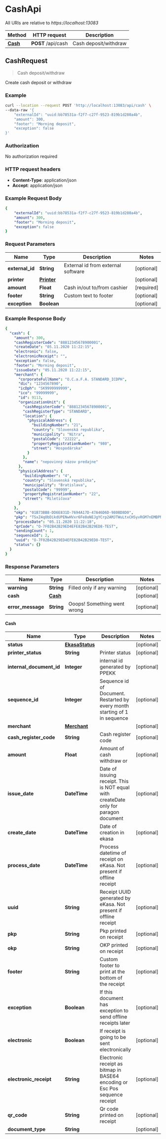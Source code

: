 # CashApi

All URIs are relative to *https://localhost:13083*

Method | HTTP request | Description
------------- | ------------- | -------------
[**Cash**](CashApi.md#CashRequest) | **POST** /api/cash | Cash deposit/withdraw

## CashRequest
> Cash deposit/withdraw

Create cash deposit or withdraw

### Example
```bash
curl --location --request POST 'http://localhost:13083/api/cash' \
--data-raw '{
    "externalId": "uuid:bb78531a-f2f7-c27f-9523-819b1d280a4b",
    "amount": 300,
    "footer": "Morning deposit",
    "exception": false
}'
```

### Authorization

No authorization required

### HTTP request headers

- **Content-Type**: application/json
- **Accept**: application/json

### Example Request Body

```yaml
{
    "externalId": "uuid:bb78531a-f2f7-c27f-9523-819b1d280a4b",
    "amount": 300,
    "footer": "Morning deposit",
    "exception": false
}
```

### Request Parameters

Name | Type | Description | Notes
------------ | ------------- | ------------- | -------------
**external_id** | **String** | External id from external software | [optional] 
**printer** | [**Printer**](Printer.md) |  | [optional] 
**amount** | **Float** | Cash in/out to/from cashier | [required] 
**footer** | **String** | Custom text to footer | [optional] 
**exception** | **Boolean** |  | [optional] 

### Example Response Body

```yaml
{
  "cash": {
    "amount": 300,
    "cashRegisterCode": "88812345678900001",
    "createDate": "05.11.2020 11:22:15",
    "electronic": false,
    "electronicReceipt": "",
    "exception": false,
    "footer": "Morning deposit",
    "issueDate": "05.11.2020 11:22:15",
    "merchant": {
      "corporateFullName": "O.C.a.F.A. STANDARD_ICDPH",
      "dic": "1234567890",
      "icDph": "SK9999999999",
      "ico": "99999999",
      "id": 9113,
      "organizationUnit": {
        "cashRegisterCode": "88812345678900001",
        "cashRegisterType": "STANDARD",
        "location": {
          "physicalAddress": {
            "buildingNumber": "21",
            "country": "Slovenská republika",
            "municipality": "Nitra",
            "postalCode": "22222",
            "propertyRegistrationNumber": "980",
            "street": "Hospodárska"
          }
        },
        "name": "nepovinný názov predajne"
      },
      "physicalAddress": {
        "buildingNumber": "4",
        "country": "Slovenská republika",
        "municipality": "Bratislava",
        "postalCode": "99999",
        "propertyRegistrationNumber": "22",
        "street": "Miletičova"
      }
    },
    "okp": "01B73BB8-DD6E831D-7694A17D-47A46D6D-980BD8D0",
    "pkp": "TSxZ4qObDikdUPENwHVxr6Fe8oNEJgYCrp2AMJTWuLtxCHSyvRGM7nEMBPNi\r\nnjE/AFgyDIdfAk7MaU20ASuUZs4MOu8rj3+VCau69yfyp2i3yAnrYfze76Re\r\nXGyqrm9HQkXlvw9ryRNg5ogEtyfglVnXmPXwLLCAc3X4dgcANyPLr7ZcMNCV\r\nfQ2AEvXwZ/6nhmBs1Bh+9O4cIeYjUuv9cSFBWNLlpJIA1XdrTJTiPiBeaVZ6\r\nE2qd1/HjWg8DhBr9sSbOXSGE24cD8TKhmtMy4goUxpc2VbNitFO7yHopt8dU\r\n1xMYSmh8BKktofoVKUnk2KfWzqXMqnvvSjyt0JCBaQ\\u003d\\u003d",
    "processDate": "05.11.2020 11:22:18",
    "qrCode": "O-7F02B42B29ED4EFE82B42B29ED8-TEST",
    "sendingCount": 1,
    "sequenceId": 2,
    "uuid": "O-7F02B42B29ED4EFE82B42B29ED8-TEST",
    "status": {}
  }
}
```

### Response Parameters

Name | Type | Description | Notes
------------ | ------------- | ------------- | -------------
**warning** | **String** | Filled only if any warning | [optional] 
**cash** | [**Cash**](CashApi.md#Cash) |  | [optional] 
**error_message** | **String** | Ooops! Something went wrong | [optional] 

#### Cash

Name | Type | Description | Notes
------------ | ------------- | ------------- | -------------
**status** | [**EkasaStatus**](EkasaStatus.md) |  | [optional] 
**printer_status** | **String** | Printer status | [optional] 
**internal_document_id** | **Integer** | internal id generated by PPEKK | [optional] 
**sequence_id** | **Integer** | Sequence id of Document. Restarted by every month starting of 1 in sequence | [optional] 
**merchant** | [**Merchant**](Merchant.md) |  | [optional] 
**cash_register_code** | **String** | Cash register code | [optional] 
**amount** | **Float** | Amount of cash withdraw or  | [optional] 
**issue_date** | **DateTime** | Date of issuing receipt. This is NOT equal with createDate only for paragon document | [optional] 
**create_date** | **DateTime** | Date of creation in ekasa | [optional] 
**process_date** | **DateTime** | Process datetime of receipt on eKasa. Not present if offline receipt | [optional] 
**uuid** | **String** | Receipt UUID generated by eKasa. Not present if offline receipt | [optional] 
**pkp** | **String** | Pkp printed on receipt | [optional] 
**okp** | **String** | OKP printed on receipt | [optional] 
**footer** | **String** | Custom footer to print at the bottom of the receipt | [optional] 
**exception** | **Boolean** | If this document has exception to send offline receipts later | [optional] 
**electronic** | **Boolean** | If receipt is going to be sent electronically | [optional] 
**electronic_receipt** | **String** | Electronic receipt as bitmap in BASE64 encoding or Esc Pos sequence receipt | [optional] 
**qr_code** | **String** | Qr code printed on receipt | [optional] 
**document_type** | **String** |  | [optional] 


